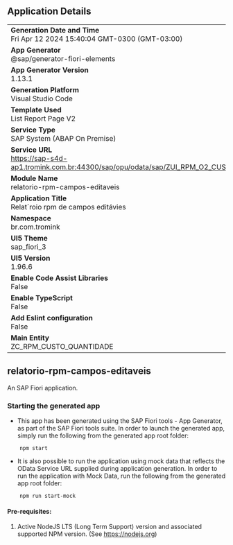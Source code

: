 ## Application Details
|               |
| ------------- |
|**Generation Date and Time**<br>Fri Apr 12 2024 15:40:04 GMT-0300 (GMT-03:00)|
|**App Generator**<br>@sap/generator-fiori-elements|
|**App Generator Version**<br>1.13.1|
|**Generation Platform**<br>Visual Studio Code|
|**Template Used**<br>List Report Page V2|
|**Service Type**<br>SAP System (ABAP On Premise)|
|**Service URL**<br>https://sap-s4d-ap1.tromink.com.br:44300/sap/opu/odata/sap/ZUI_RPM_O2_CUSTO_QUANTIDAD
|**Module Name**<br>relatorio-rpm-campos-editaveis|
|**Application Title**<br>Relat´roio rpm de campos editávies|
|**Namespace**<br>br.com.tromink|
|**UI5 Theme**<br>sap_fiori_3|
|**UI5 Version**<br>1.96.6|
|**Enable Code Assist Libraries**<br>False|
|**Enable TypeScript**<br>False|
|**Add Eslint configuration**<br>False|
|**Main Entity**<br>ZC_RPM_CUSTO_QUANTIDADE|

## relatorio-rpm-campos-editaveis

An SAP Fiori application.

### Starting the generated app

-   This app has been generated using the SAP Fiori tools - App Generator, as part of the SAP Fiori tools suite.  In order to launch the generated app, simply run the following from the generated app root folder:

```
    npm start
```

- It is also possible to run the application using mock data that reflects the OData Service URL supplied during application generation.  In order to run the application with Mock Data, run the following from the generated app root folder:

```
    npm run start-mock
```

#### Pre-requisites:

1. Active NodeJS LTS (Long Term Support) version and associated supported NPM version.  (See https://nodejs.org)


